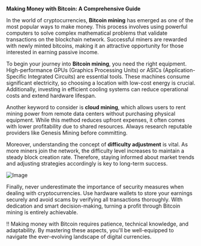 **Making Money with Bitcoin: A Comprehensive Guide**

In the world of cryptocurrencies, **Bitcoin mining** has emerged as one of the most popular ways to make money. This process involves using powerful computers to solve complex mathematical problems that validate transactions on the blockchain network. Successful miners are rewarded with newly minted bitcoins, making it an attractive opportunity for those interested in earning passive income.

To begin your journey into **Bitcoin mining**, you need the right equipment. High-performance GPUs (Graphics Processing Units) or ASICs (Application-Specific Integrated Circuits) are essential tools. These machines consume significant electricity, so choosing a location with low-cost energy is crucial. Additionally, investing in efficient cooling systems can reduce operational costs and extend hardware lifespan.

Another keyword to consider is **cloud mining**, which allows users to rent mining power from remote data centers without purchasing physical equipment. While this method reduces upfront expenses, it often comes with lower profitability due to shared resources. Always research reputable providers like Genesis Mining before committing.

Moreover, understanding the concept of **difficulty adjustment** is vital. As more miners join the network, the difficulty level increases to maintain a steady block creation rate. Therefore, staying informed about market trends and adjusting strategies accordingly is key to long-term success.

![Image](https://github.com/user-attachments/assets/3be06921-4469-491d-bd37-5f14c53422b7)

Finally, never underestimate the importance of security measures when dealing with cryptocurrencies. Use hardware wallets to store your earnings securely and avoid scams by verifying all transactions thoroughly. With dedication and smart decision-making, turning a profit through Bitcoin mining is entirely achievable.

!! Making money with Bitcoin requires patience, technical knowledge, and adaptability. By mastering these aspects, you'll be well-equipped to navigate the ever-evolving landscape of digital currencies.